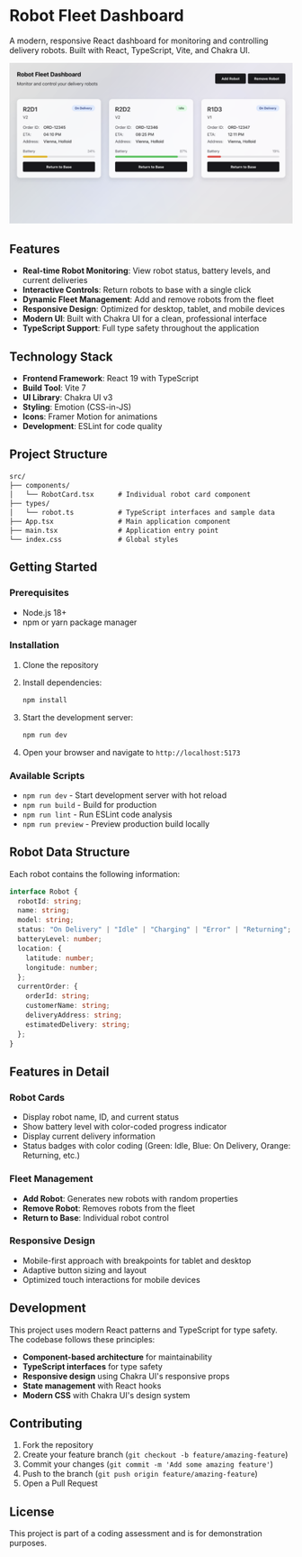 # Robot Fleet Dashboard

A modern, responsive React dashboard for monitoring and controlling delivery robots. Built with React, TypeScript, Vite, and Chakra UI.

![Robot Fleet Dashboard](./screenshot.png)

## Features

- **Real-time Robot Monitoring**: View robot status, battery levels, and current deliveries
- **Interactive Controls**: Return robots to base with a single click
- **Dynamic Fleet Management**: Add and remove robots from the fleet
- **Responsive Design**: Optimized for desktop, tablet, and mobile devices
- **Modern UI**: Built with Chakra UI for a clean, professional interface
- **TypeScript Support**: Full type safety throughout the application

## Technology Stack

- **Frontend Framework**: React 19 with TypeScript
- **Build Tool**: Vite 7
- **UI Library**: Chakra UI v3
- **Styling**: Emotion (CSS-in-JS)
- **Icons**: Framer Motion for animations
- **Development**: ESLint for code quality

## Project Structure

```text
src/
├── components/
│   └── RobotCard.tsx      # Individual robot card component
├── types/
│   └── robot.ts           # TypeScript interfaces and sample data
├── App.tsx                # Main application component
├── main.tsx               # Application entry point
└── index.css              # Global styles
```

## Getting Started

### Prerequisites

- Node.js 18+
- npm or yarn package manager

### Installation

1. Clone the repository

2. Install dependencies:

   ```bash
   npm install
   ```

3. Start the development server:

   ```bash
   npm run dev
   ```

4. Open your browser and navigate to `http://localhost:5173`

### Available Scripts

- `npm run dev` - Start development server with hot reload
- `npm run build` - Build for production
- `npm run lint` - Run ESLint code analysis
- `npm run preview` - Preview production build locally

## Robot Data Structure

Each robot contains the following information:

```typescript
interface Robot {
  robotId: string;
  name: string;
  model: string;
  status: "On Delivery" | "Idle" | "Charging" | "Error" | "Returning";
  batteryLevel: number;
  location: {
    latitude: number;
    longitude: number;
  };
  currentOrder: {
    orderId: string;
    customerName: string;
    deliveryAddress: string;
    estimatedDelivery: string;
  };
}
```

## Features in Detail

### Robot Cards

- Display robot name, ID, and current status
- Show battery level with color-coded progress indicator
- Display current delivery information
- Status badges with color coding (Green: Idle, Blue: On Delivery, Orange: Returning, etc.)

### Fleet Management

- **Add Robot**: Generates new robots with random properties
- **Remove Robot**: Removes robots from the fleet
- **Return to Base**: Individual robot control

### Responsive Design

- Mobile-first approach with breakpoints for tablet and desktop
- Adaptive button sizing and layout
- Optimized touch interactions for mobile devices

## Development

This project uses modern React patterns and TypeScript for type safety. The codebase follows these principles:

- **Component-based architecture** for maintainability
- **TypeScript interfaces** for type safety
- **Responsive design** using Chakra UI's responsive props
- **State management** with React hooks
- **Modern CSS** with Chakra UI's design system

## Contributing

1. Fork the repository
2. Create your feature branch (`git checkout -b feature/amazing-feature`)
3. Commit your changes (`git commit -m 'Add some amazing feature'`)
4. Push to the branch (`git push origin feature/amazing-feature`)
5. Open a Pull Request

## License

This project is part of a coding assessment and is for demonstration purposes.
